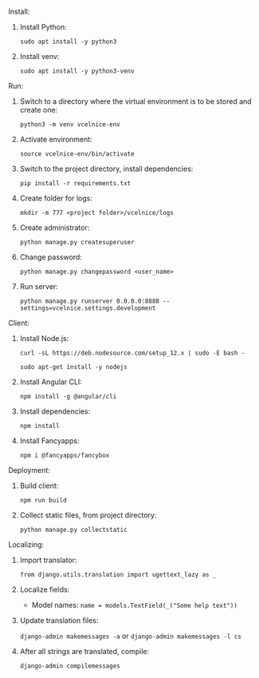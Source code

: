 Install:
1. Install Python:

    `sudo apt install -y python3`
    
2. Install venv:

    `sudo apt install -y python3-venv`
    
Run: 

1. Switch to a directory where the virtual environment is to be stored and create one:

    `python3 -m venv vcelnice-env`
    
2. Activate environment:

    `source vcelnice-env/bin/activate`

3. Switch to the project directory, install dependencies:
    
    `pip install -r requirements.txt`
    
4. Create folder for logs:

    `mkdir -m 777 <project folder>/vcelnice/logs`
    
5. Create administrator:

    `python manage.py createsuperuser`
    
6. Change password: 
    
    `python manage.py changepassword <user_name>`
    
7. Run server:

    `python manage.py runserver 0.0.0.0:8888 --settings=vcelnice.settings.development`
    
Client:

1. Install Node.js:

    `curl -sL https://deb.nodesource.com/setup_12.x | sudo -E bash -`
    
    `sudo apt-get install -y nodejs`

2. Install Angular CLI:

    `npm install -g @angular/cli`
    
3. Install dependencies:

    `npm install`
    
4. Install Fancyapps:

    `npm i @fancyapps/fancybox`
    
Deployment:
    
1. Build client:
    
    `npm run build`
    
2. Collect static files, from project directory:

    `python manage.py collectstatic`
    
Localizing:

1. Import translator:
    
    `from django.utils.translation import ugettext_lazy as _`

2. Localize fields:

    - Model names: `name = models.TextField(_("Some help text"))`

3. Update translation files:

    `django-admin makemessages -a` or `django-admin makemessages -l cs`
    
4. After all strings are translated, compile:

    `django-admin compilemessages`